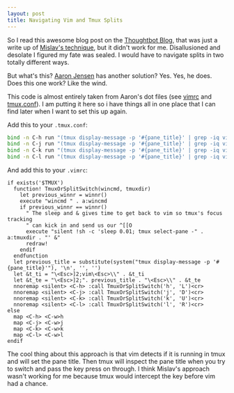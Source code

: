 ```yaml
---
layout: post
title: Navigating Vim and Tmux Splits
---
```


So I read this awesome blog post on the [Thoughtbot Blog](http://robots.thoughtbot.com/post/53022241323/seamlessly-navigate-vim-and-tmux-splits), that was just a write up of [Mislav's technique](https://gist.github.com/mislav/5189704), but it didn't work for me. Disallusioned and desolate I figured my fate was sealed. I would have to navigate splits in two totally different ways.

But what's this? [Aaron Jensen](https://github.com/aaronjensen) has another solution? Yes. Yes, he does. Does this one work? Like the wind.

This code is almost entirely taken from Aaron's dot files (see [vimrc](https://github.com/aaronjensen/vimfiles/blob/66b7da914b403c7885db87123068c1f7dc71c0eb/vimrc#L468-L502) and [tmux.conf](https://github.com/aaronjensen/dotfiles/blob/ebfacc5fba0eca45c592e465e6ed211350a4bce2/tmux.conf#L103-L109)). I am putting it here so i have things all in one place that I can find later when I want to set this up again.

Add this to your `.tmux.conf`:

```bash
bind -n C-h run "(tmux display-message -p '#{pane_title}' | grep -iq vim && tmux send-keys C-h) || tmux select-pane -L"
bind -n C-j run "(tmux display-message -p '#{pane_title}' | grep -iq vim && tmux send-keys C-j) || tmux select-pane -D"
bind -n C-k run "(tmux display-message -p '#{pane_title}' | grep -iq vim && tmux send-keys C-k) || tmux select-pane -U"
bind -n C-l run "(tmux display-message -p '#{pane_title}' | grep -iq vim && tmux send-keys C-l) || tmux select-pane -R"
```

And add this to your `.vimrc`:

```
if exists('$TMUX')
  function! TmuxOrSplitSwitch(wincmd, tmuxdir)
    let previous_winnr = winnr()
    execute "wincmd " . a:wincmd
    if previous_winnr == winnr()
      " The sleep and & gives time to get back to vim so tmux's focus tracking
      " can kick in and send us our ^[[O
      execute "silent !sh -c 'sleep 0.01; tmux select-pane -" . a:tmuxdir . "' &"
      redraw!
    endif
  endfunction
  let previous_title = substitute(system("tmux display-message -p '#{pane_title}'"), '\n', '', '')
  let &t_ti = "\<Esc>]2;vim\<Esc>\\" . &t_ti
  let &t_te = "\<Esc>]2;". previous_title . "\<Esc>\\" . &t_te
  nnoremap <silent> <C-h> :call TmuxOrSplitSwitch('h', 'L')<cr>
  nnoremap <silent> <C-j> :call TmuxOrSplitSwitch('j', 'D')<cr>
  nnoremap <silent> <C-k> :call TmuxOrSplitSwitch('k', 'U')<cr>
  nnoremap <silent> <C-l> :call TmuxOrSplitSwitch('l', 'R')<cr>
else
  map <C-h> <C-w>h
  map <C-j> <C-w>j
  map <C-k> <C-w>k
  map <C-l> <C-w>l
endif
```

The cool thing about this approach is that vim detects if it is running in tmux and will set the pane title. Then tmux will inspect the pane title when you try to switch and pass the key press on through. I think Mislav's approach wasn't working for me because tmux would intercept the key before vim had a chance.

